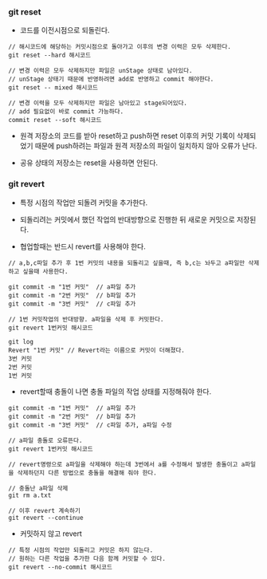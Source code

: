### git reset

* 코드를 이전시점으로 되돌린다.

```
// 해시코드에 해당하는 커밋시점으로 돌아가고 이후의 변경 이력은 모두 삭제한다.
git reset --hard 해시코드 

// 변경 이력은 모두 삭제하지만 파일은 unStage 상태로 남아있다.
// unStage 상태기 때문에 반영하려면 add로 반영하고 commit 해야한다. 
git reset -- mixed 해시코드

// 변경 이력을 모두 삭제하지만 파일은 남아있고 stage되어있다.
// add 필요없이 바로 commit 가능하다.
commit reset --soft 해시코드
```

* 원격 저장소의 코드를 받아 reset하고 push하면 reset 이후의 커밋 기록이 삭제되었기 때문에 push하려는 파일과 원격 저장소의 파일이 일치하지 않아 오류가 난다.

* 공유 상태의 저장소는 reset을 사용하면 안된다.


### git revert

* 특정 시점의 작업만 되돌려 커밋을 추가한다.

* 되돌리려는 커밋에서 했던 작업의 반대방향으로 진행한 뒤 새로운 커밋으로 저장된다.

* 협업할때는 반드시 revert를 사용해야 한다.

```
// a,b,c파일 추가 후 1번 커밋의 내용을 되돌리고 싶을때, 즉 b,c는 놔두고 a파일만 삭제하고 싶을때 사용한다.

git commit -m "1번 커밋"  // a파일 추가
git commit -m "2번 커밋"  // b파일 추가
git commit -m "3번 커밋"  // c파일 추가

// 1번 커밋작업의 반대방향. a파일을 삭제 후 커밋한다.
git revert 1번커밋 해시코드

git log
Revert "1번 커밋" // Revert라는 이름으로 커밋이 더해졌다.
3번 커밋
2번 커밋
1번 커밋
```

* revert할때 충돌이 나면 충돌 파일의 작업 상태를 지정해줘야 한다.

```
git commit -m "1번 커밋"  // a파일 추가
git commit -m "2번 커밋"  // b파일 추가
git commit -m "3번 커밋"  // c파일 추가, a파일 수정

// a파일 충돌로 오류뜬다.
git revert 1번커밋 해시코드 

// revert명령으로 a파일을 삭제해야 하는데 3번에서 a를 수정해서 발생한 충돌이고 a파일을 삭제하던지 다른 방법으로 충돌을 해결해 줘야 한다.

// 충돌난 a파일 삭제
git rm a.txt

// 이후 revert 계속하기
git revert --continue
```

* 커밋하지 않고 revert

```
// 특정 시점의 작업만 되돌리고 커밋은 하지 않는다.
// 원하는 다른 작업을 추가한 다음 함께 커밋할 수 있다.
git revert --no-commit 해시코드
```
